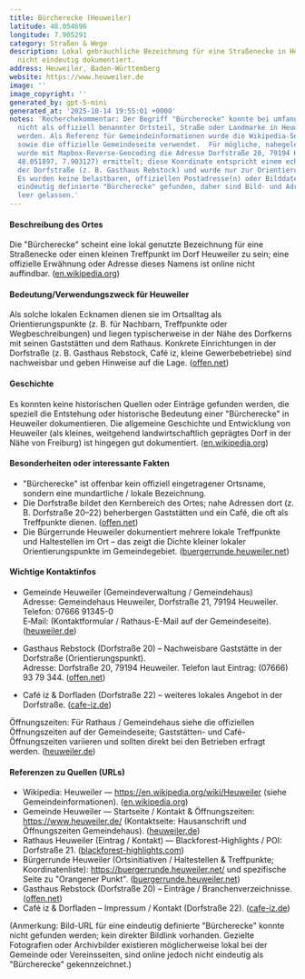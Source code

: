 ```yaml
---
title: Bürcherecke (Heuweiler)
latitude: 48.054696
longitude: 7.905291
category: Straßen & Wege
description: Lokal gebräuchliche Bezeichnung für eine Straßenecke in Heuweiler; online
  nicht eindeutig dokumentiert.
address: Heuweiler, Baden-Württemberg
website: https://www.heuweiler.de
image: ''
image_copyright: ''
generated_by: gpt-5-mini
generated_at: '2025-10-14 19:55:01 +0000'
notes: 'Recherchekommentar: Der Begriff "Bürcherecke" konnte bei umfangreicher Online-Recherche
  nicht als offiziell benannter Ortsteil, Straße oder Landmarke in Heuweiler nachgewiesen
  werden. Als Referenz für Gemeindeinformationen wurde die Wikipedia-Seite zu Heuweiler
  sowie die offizielle Gemeindeseite verwendet.  Für mögliche, nahegelegene Adressen
  wurde mit Mapbox-Reverse-Geocoding die Adresse Dorfstraße 20, 79194 Heuweiler (Koordinaten:
  48.051897, 7.903127) ermittelt; diese Koordinate entspricht einem echten Haus in
  der Dorfstraße (z. B. Gasthaus Rebstock) und wurde nur zur Orientierung herangezogen.
  Es wurden keine belastbaren, offiziellen Postadresse(n) oder Bilddateien für eine
  eindeutig definierte "Bürcherecke" gefunden, daher sind Bild- und Adressfelder absichtlich
  leer gelassen.'
---
```

#### Beschreibung des Ortes
Die "Bürcherecke" scheint eine lokal genutzte Bezeichnung für eine Straßenecke oder einen kleinen Treffpunkt im Dorf Heuweiler zu sein; eine offizielle Erwähnung oder Adresse dieses Namens ist online nicht auffindbar. ([en.wikipedia.org](https://en.wikipedia.org/wiki/Heuweiler?utm_source=openai))

#### Bedeutung/Verwendungszweck für Heuweiler
Als solche lokalen Ecknamen dienen sie im Ortsalltag als Orientierungspunkte (z. B. für Nachbarn, Treffpunkte oder Wegbeschreibungen) und liegen typischerweise in der Nähe des Dorfkerns mit seinen Gaststätten und dem Rathaus. Konkrete Einrichtungen in der Dorfstraße (z. B. Gasthaus Rebstock, Café iz, kleine Gewerbebetriebe) sind nachweisbar und geben Hinweise auf die Lage. ([offen.net](https://www.offen.net/heuweiler/rebstock-4I85F5/?utm_source=openai))

#### Geschichte
Es konnten keine historischen Quellen oder Einträge gefunden werden, die speziell die Entstehung oder historische Bedeutung einer "Bürcherecke" in Heuweiler dokumentieren. Die allgemeine Geschichte und Entwicklung von Heuweiler (als kleines, weitgehend landwirtschaftlich geprägtes Dorf in der Nähe von Freiburg) ist hingegen gut dokumentiert. ([en.wikipedia.org](https://en.wikipedia.org/wiki/Heuweiler?utm_source=openai))

#### Besonderheiten oder interessante Fakten
- "Bürcherecke" ist offenbar kein offiziell eingetragener Ortsname, sondern eine mundartliche / lokale Bezeichnung.  
- Die Dorfstraße bildet den Kernbereich des Ortes; nahe Adressen dort (z. B. Dorfstraße 20–22) beherbergen Gaststätten und ein Café, die oft als Treffpunkte dienen. ([offen.net](https://www.offen.net/heuweiler/rebstock-4I85F5/?utm_source=openai))
- Die Bürgerrunde Heuweiler dokumentiert mehrere lokale Treffpunkte und Haltestellen im Ort – das zeigt die Dichte kleiner lokaler Orientierungspunkte im Gemeindegebiet. ([buergerrunde.heuweiler.net](https://buergerrunde.heuweiler.net/op/?utm_source=openai))

#### Wichtige Kontaktinfos
- Gemeinde Heuweiler (Gemeindeverwaltung / Gemeindehaus)  
  Adresse: Gemeindehaus Heuweiler, Dorfstraße 21, 79194 Heuweiler.  
  Telefon: 07666 91345-0  
  E‑Mail: (Kontaktformular / Rathaus-E-Mail auf der Gemeindeseite). ([heuweiler.de](https://www.heuweiler.de/buerger-rathaus/verwaltung/kontakt-oeffnungszeiten?utm_source=openai))

- Gasthaus Rebstock (Dorfstraße 20) – Nachweisbare Gaststätte in der Dorfstraße (Orientierungspunkt).  
  Adresse: Dorfstraße 20, 79194 Heuweiler. Telefon laut Eintrag: (07666) 93 79 344. ([offen.net](https://www.offen.net/heuweiler/rebstock-4I85F5/?utm_source=openai))

- Café iz & Dorfladen (Dorfstraße 22) – weiteres lokales Angebot in der Dorfstraße. ([cafe-iz.de](https://cafe-iz.de/impressum/?utm_source=openai))

Öffnungszeiten: Für Rathaus / Gemeindehaus siehe die offiziellen Öffnungszeiten auf der Gemeindeseite; Gaststätten- und Café-Öffnungszeiten variieren und sollten direkt bei den Betrieben erfragt werden. ([heuweiler.de](https://www.heuweiler.de/buerger-rathaus/verwaltung/kontakt-oeffnungszeiten?utm_source=openai))

#### Referenzen zu Quellen (URLs)
- Wikipedia: Heuweiler — https://en.wikipedia.org/wiki/Heuweiler (siehe Gemeindeinformationen). ([en.wikipedia.org](https://en.wikipedia.org/wiki/Heuweiler?utm_source=openai))  
- Gemeinde Heuweiler — Startseite / Kontakt & Öffnungszeiten: https://www.heuweiler.de/ (Kontaktseite: Hausanschrift und Öffnungszeiten Gemeindehaus). ([heuweiler.de](https://www.heuweiler.de/?utm_source=openai))  
- Rathaus Heuweiler (Eintrag / Kontakt) — Blackforest-Highlights / POI: Dorfstraße 21. ([blackforest-highlights.com](https://www.blackforest-highlights.com/poi/detail/rathaus-heuweiler-d76d7fc194?utm_source=openai))  
- Bürgerrunde Heuweiler (Ortsinitiativen / Haltestellen & Treffpunkte; Koordinatenliste): https://buergerrunde.heuweiler.net/ und spezifische Seite zu "Orangener Punkt". ([buergerrunde.heuweiler.net](https://buergerrunde.heuweiler.net/?utm_source=openai))  
- Gasthaus Rebstock (Dorfstraße 20) – Einträge / Branchenverzeichnisse. ([offen.net](https://www.offen.net/heuweiler/rebstock-4I85F5/?utm_source=openai))  
- Café iz & Dorfladen – Impressum / Kontakt (Dorfstraße 22). ([cafe-iz.de](https://cafe-iz.de/impressum/?utm_source=openai))

(Anmerkung: Bild-URL für eine eindeutig definierte "Bürcherecke" konnte nicht gefunden werden; kein direkter Bildlink vorhanden. Gezielte Fotografien oder Archivbilder existieren möglicherweise lokal bei der Gemeinde oder Vereinsseiten, sind online jedoch nicht eindeutig als "Bürcherecke" gekennzeichnet.)